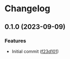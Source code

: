 # Changelog

## 0.1.0 (2023-09-09)


### Features

* Initial commit ([f23d101](https://github.com/shun-shobon/pipes/commit/f23d10174fcbc94256c21e0e7a91dc66ad00bbac))
